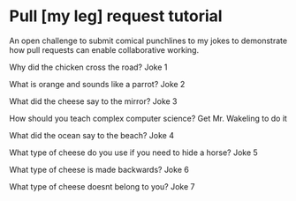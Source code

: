 # Pull [my leg] request tutorial
An open challenge to submit comical punchlines to my jokes to demonstrate how pull requests can enable collaborative working. 

Why did the chicken cross the road? Joke 1

What is orange and sounds like a parrot? Joke 2

What did the cheese say to the mirror? Joke 3

How should you teach complex computer science? Get Mr. Wakeling to do it

What did the ocean say to the beach? Joke 4

What type of cheese do you use if you need to hide a horse? Joke 5

What type of cheese is made backwards? Joke 6 

What type of cheese doesnt belong to you? Joke 7 

